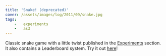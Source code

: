 ```yaml
---
title: 'Snake! (deprecated)'
cover: /assets/images/log/2011/09/snake.jpg
tags:
    -   experiments
    -   as3
---
```


Classic snake game with a little twist published in the [Experiments](http://v3.6.andrewwei.mu/#/experiment) section. It also contains a Leaderboard system. Try it out [here](http://v3.6.andrewwei.mu/#/experiment/snake)!
